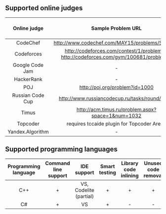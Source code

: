 <!-- vim: textwidth=0:formatoptions-=a 
--> 
## Supported online judges

| Online judge            | Sample Problem URL | Sample Contest URL | CHelper Chrome plugin |
| :----------:            | :----------------: | :----------------: | :-------------------: |
| CodeChef                | http://www.codechef.com/MAY15/problems/SETDIFF            | - | + |
| Codeforces              | http://codeforces.com/contest/1/problem/A, http://codeforces.com/gym/100681/problem/B | http://codeforces.com/contest/1 | + |
| Google Code Jam         | - | - | + |
| HackerRank              | - | - | + |
| POJ                     | http://poj.org/problem?id=1000 | - | - |
| Russian Code Cup        | http://www.russiancodecup.ru/tasks/round/25/B/ | - | + |
| Timus                   | http://acm.timus.ru/problem.aspx?space=1&num=1032 | - | + |
| Topcoder                | requires tccaide plugin for Topcoder Arena |||
| Yandex.Algorithm        | - | - | + |


## Supported programming languages

| Programming language | Command line support | IDE support            | Smart testing | Library code inlining | Unused code removal |
| :------------------: | :------------------: | :--------------------: | :-----------: | :-------------------: | :-----------------: |
| C++                  |         +            | VS, Codelite (partial) |       +       |          +            |          +          |
| C#                   |         +            |          VS            |       +       |          -            |          -          |


